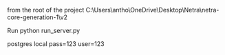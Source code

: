 

from the root of the project C:\Users\antho\OneDrive\Desktop\Netra\netra-core-generation-1\v2

Run 
python run_server.py

postgres local
pass=123
user=123